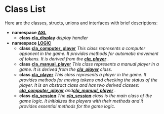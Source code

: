
# Class List


Here are the classes, structs, unions and interfaces with brief descriptions:

* **namespace** [**ASL**](namespaceASL.md)     
    * **class** [**cla\_display**](classASL_1_1cla__display.md) _display handler_     
* **namespace** [**LOGIC**](namespaceLOGIC.md)     
    * **class** [**cla\_computer\_player**](classLOGIC_1_1cla__computer__player.md) _This class represents a computer opponent in the game. It provides methods for automatic movement of tokens. It is derived from the_ [_**cla\_player**_](classLOGIC_1_1cla__player.md) _._    
    * **class** [**cla\_manual\_player**](classLOGIC_1_1cla__manual__player.md) _This class represents a manual player in a game. It is derived from the_ [_**cla\_player**_](classLOGIC_1_1cla__player.md) _class._    
    * **class** [**cla\_player**](classLOGIC_1_1cla__player.md) _This class represents a player in the game. It provides methods for moving tokens and checking the status of the player. It is an abstract class and has two derived classes:_ [_**cla\_computer\_player**_](classLOGIC_1_1cla__computer__player.md) _and_[_**cla\_manual\_player**_](classLOGIC_1_1cla__manual__player.md) _._    
    * **class** [**cla\_session**](classLOGIC_1_1cla__session.md) _The_ [_**cla\_session**_](classLOGIC_1_1cla__session.md) _class is the main class of the game logic. It initializes the players with their methods and it provides essential methods for the game logic._    

